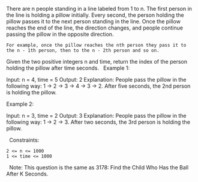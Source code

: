There are n people standing in a line labeled from 1 to n. The first person in the line is holding a pillow initially. Every second, the person holding the pillow passes it to the next person standing in the line. Once the pillow reaches the end of the line, the direction changes, and people continue passing the pillow in the opposite direction.


	For example, once the pillow reaches the nth person they pass it to the n - 1th person, then to the n - 2th person and so on.


Given the two positive integers n and time, return the index of the person holding the pillow after time seconds.
 
Example 1:

Input: n = 4, time = 5
Output: 2
Explanation: People pass the pillow in the following way: 1 -> 2 -> 3 -> 4 -> 3 -> 2.
After five seconds, the 2nd person is holding the pillow.


Example 2:

Input: n = 3, time = 2
Output: 3
Explanation: People pass the pillow in the following way: 1 -> 2 -> 3.
After two seconds, the 3rd person is holding the pillow.


 
Constraints:


	2 <= n <= 1000
	1 <= time <= 1000


 
Note: This question is the same as  3178: Find the Child Who Has the Ball After K Seconds.
